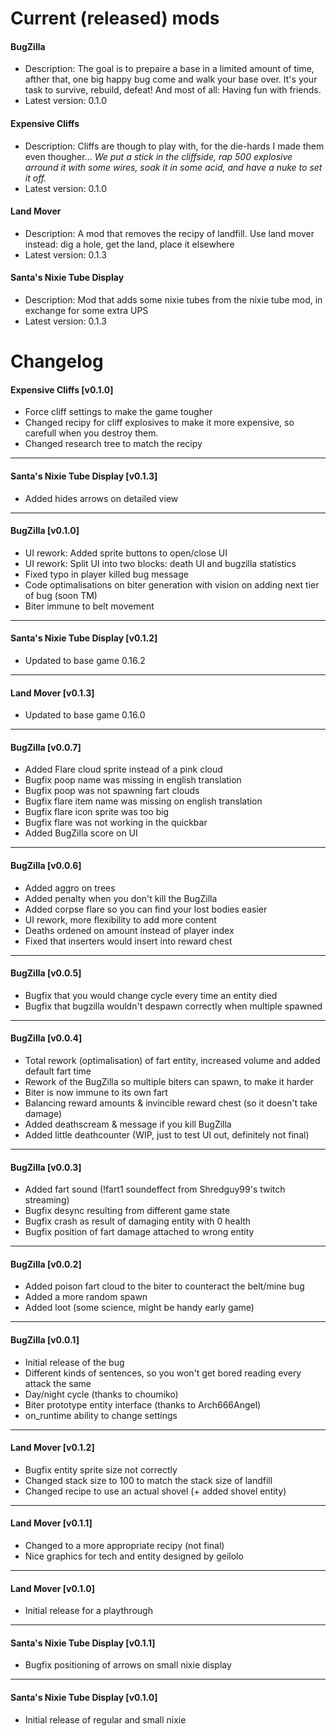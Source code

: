 # Current (released) mods
#### BugZilla
* Description: The goal is to prepaire a base in a limited amount of time, afther that, one big happy bug come and walk your base over. It's your task to survive, rebuild, defeat! And most of all: Having fun with friends.
* Latest version: 0.1.0

#### Expensive Cliffs
* Description: Cliffs are though to play with, for the die-hards I made them even thougher...
*We put a stick in the cliffside, rap 500 explosive arround it with some wires, soak it in some acid, and have a nuke to set it off.*
* Latest version: 0.1.0

#### Land Mover
* Description: A mod that removes the recipy of landfill. Use land mover instead: dig a hole, get the land, place it elsewhere
* Latest version: 0.1.3

#### Santa's Nixie Tube Display
* Description: Mod that adds some nixie tubes from the nixie tube mod, in exchange for some extra UPS
* Latest version: 0.1.3

# Changelog
#### Expensive Cliffs [v0.1.0]
* Force cliff settings to make the game tougher
* Changed recipy for cliff explosives to make it  more expensive, so carefull when you destroy them.
* Changed research tree to match the recipy

-----
#### Santa's Nixie Tube Display [v0.1.3]
* Added hides arrows on detailed view

-----
#### BugZilla [v0.1.0]
* UI rework: Added sprite buttons to open/close UI
* UI rework: Split UI into two blocks: death UI and bugzilla statistics
* Fixed typo in player killed bug message
* Code optimalisations on biter generation with vision on adding next tier of bug (soon TM)
* Biter immune to belt movement

-----
#### Santa's Nixie Tube Display [v0.1.2]
* Updated to base game 0.16.2

-----
#### Land Mover [v0.1.3]
* Updated to base game 0.16.0

-----
#### BugZilla [v0.0.7]
* Added Flare cloud sprite instead of a pink cloud
* Bugfix poop name was missing in english translation
* Bugfix poop was not spawning fart clouds
* Bugfix flare item name was missing on english translation
* Bugfix flare icon sprite was too big
* Bugfix flare was not working in the quickbar
* Added BugZilla score on UI

-----
#### BugZilla [v0.0.6]
* Added aggro on trees
* Added penalty when you don't kill the BugZilla
* Added corpse flare so you can find your lost bodies easier
* UI rework, more flexibility to add more content
* Deaths ordened on amount instead of player index
* Fixed that inserters would insert into reward chest

-----
#### BugZilla [v0.0.5]
* Bugfix that you would change cycle every time an entity died
* Bugfix that bugzilla wouldn't despawn correctly when multiple spawned

-----
#### BugZilla [v0.0.4]
* Total rework (optimalisation) of fart entity, increased volume and added default fart time
* Rework of the BugZilla so multiple biters can spawn, to make it harder
* Biter is now immune to its own fart
* Balancing reward amounts & invincible reward chest (so it doesn't take damage)
* Added deathscream & message if you kill BugZilla
* Added little deathcounter (WIP, just to test UI out, definitely not final)

-----
#### BugZilla [v0.0.3]
* Added fart sound (!fart1 soundeffect from Shredguy99's twitch streaming)
* Bugfix desync resulting from different game state
* Bugfix crash as result of damaging entity with 0 health
* Bugfix position of fart damage attached to wrong entity

-----
#### BugZilla [v0.0.2]
* Added poison fart cloud to the biter to counteract the belt/mine bug
* Added a more random spawn
* Added loot (some science, might be handy early game)

-----
#### BugZilla [v0.0.1]
* Initial release of the bug
* Different kinds of sentences, so you won't get bored reading every attack the same
* Day/night cycle (thanks to choumiko)
* Biter prototype entity interface (thanks to Arch666Angel)
* on_runtime ability to change settings

-----
#### Land Mover [v0.1.2]
* Bugfix entity sprite size not correctly
* Changed stack size to 100 to match the stack size of landfill
* Changed recipe to use an actual shovel (+ added shovel entity)

-----
#### Land Mover [v0.1.1]
* Changed to a more appropriate recipy (not final)
* Nice graphics for tech and entity designed by geilolo

-----
#### Land Mover [v0.1.0]
* Initial release for a playthrough

-----
#### Santa's Nixie Tube Display [v0.1.1]
* Bugfix positioning of arrows on small nixie display

-----
#### Santa's Nixie Tube Display [v0.1.0]
* Initial release of regular and small nixie
